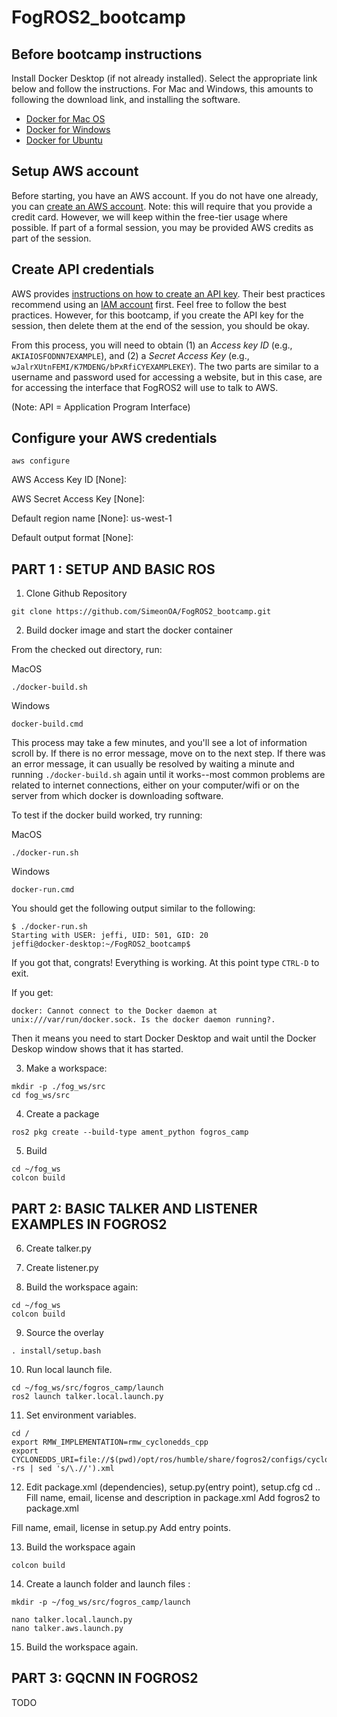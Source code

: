 # FogROS2_bootcamp

## Before bootcamp instructions

Install Docker Desktop (if not already installed).  Select the appropriate link below and follow the instructions.  For Mac and Windows, this amounts to following the download link, and installing the software.

* [Docker for Mac OS](https://docs.docker.com/desktop/install/mac-install/)
* [Docker for Windows](https://docs.docker.com/desktop/install/windows-install/)
* [Docker for Ubuntu](https://docs.docker.com/engine/install/ubuntu/)

## Setup AWS account

Before starting, you have an AWS account.  If you do not have one already, you can [create an AWS account](https://docs.aws.amazon.com/accounts/latest/reference/manage-acct-creating.html).  Note: this will require that you provide a credit card.  However, we will keep within the free-tier usage where possible.  If part of a formal session, you may be provided AWS credits as part of the session.

## Create API credentials

AWS provides [instructions on how to create an API key](https://docs.aws.amazon.com/IAM/latest/UserGuide/id_credentials_access-keys.html#Using_CreateAccessKey).  Their best practices recommend using an [IAM account](https://aws.amazon.com/premiumsupport/knowledge-center/create-access-key/) first.  Feel free to follow the best practices.  However, for this bootcamp, if you create the API key for the session, then delete them at the end of the session, you should be okay.

From this process, you will need to obtain (1) an *Access key ID* (e.g., `AKIAIOSFODNN7EXAMPLE`), and (2) a *Secret Access Key* (e.g., `wJalrXUtnFEMI/K7MDENG/bPxRfiCYEXAMPLEKEY`).  The two parts are similar to a username and password used for accessing a website, but in this case, are for accessing the interface that FogROS2 will use to talk to AWS.

(Note: API = Application Program Interface)

## Configure your AWS credentials



```
aws configure
```
AWS Access Key ID [None]: 

AWS Secret Access Key [None]: 

Default region name [None]: us-west-1

Default output format [None]:

## PART 1 : SETUP AND BASIC ROS
1. Clone Github Repository
```
git clone https://github.com/SimeonOA/FogROS2_bootcamp.git
```
2. Build docker image and start the docker container

From the checked out directory, run:

MacOS
```
./docker-build.sh
```

Windows
```
docker-build.cmd
```

This process may take a few minutes, and you'll see a lot of information scroll by.  If there is no error message, move on to the next step.  If there was an error message, it can usually be resolved by waiting a minute and running `./docker-build.sh` again until it works--most common problems are related to internet connections, either on your computer/wifi or on the server from which docker is downloading software.


To test if the docker build worked, try running:

MacOS
```
./docker-run.sh
```

Windows
```
docker-run.cmd
```

You should get the following output similar to the following:
```
$ ./docker-run.sh 
Starting with USER: jeffi, UID: 501, GID: 20
jeffi@docker-desktop:~/FogROS2_bootcamp$ 
```
If you got that, congrats!  Everything is working.  At this point type `CTRL-D` to exit.


If you get:
```
docker: Cannot connect to the Docker daemon at unix:///var/run/docker.sock. Is the docker daemon running?.
```
Then it means you need to start Docker Desktop and wait until the Docker Deskop window shows that it has started.


3. Make a workspace:
```
mkdir -p ./fog_ws/src
cd fog_ws/src
```

4. Create a package
```
ros2 pkg create --build-type ament_python fogros_camp
```

5. Build
```
cd ~/fog_ws
colcon build
```


## PART 2: BASIC TALKER AND LISTENER EXAMPLES IN FOGROS2

6. Create talker.py
7. Create listener.py

8. Build the workspace again:
```
cd ~/fog_ws
colcon build
```

9. Source the overlay
```
. install/setup.bash
```

10. Run local launch file.
```
cd ~/fog_ws/src/fogros_camp/launch
ros2 launch talker.local.launch.py
```

11. Set environment variables. 
```
cd /
export RMW_IMPLEMENTATION=rmw_cyclonedds_cpp
export CYCLONEDDS_URI=file://$(pwd)/opt/ros/humble/share/fogros2/configs/cyclonedds.ubuntu.$(lsb_release -rs | sed 's/\.//').xml
```

12. Edit package.xml (dependencies), setup.py(entry point), setup.cfg
cd ..
Fill name, email, license and description in package.xml
Add <depend>fogros2</depend> to package.xml

Fill name, email, license in setup.py
Add entry points.


13. Build the workspace again
```
colcon build
```


14. Create a launch folder and launch files : 
```
mkdir -p ~/fog_ws/src/fogros_camp/launch

nano talker.local.launch.py 
nano talker.aws.launch.py
```

15. Build the workspace again.


## PART 3: GQCNN IN FOGROS2
TODO
